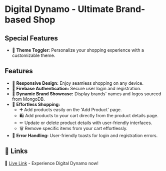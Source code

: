 # Digital Dynamo - Ultimate Brand-based Shop

## Special Features

- 🌈 **Theme Toggler:** Personalize your shopping experience with a customizable theme.

## Features

- 📱 **Responsive Design:** Enjoy seamless shopping on any device.
- 🔐 **Firebase Authentication:** Secure user login and registration.
- 🏬 **Dynamic Brand Showcase:** Display brands' names and logos sourced from MongoDB.
- 🛒 **Effortless Shopping:**
  - ➕ Add products easily on the 'Add Product' page.
  - 🛍️ Add products to your cart directly from the product details page.
  - ✏ Update or delete product details with user-friendly interfaces.
  - 🗑️ Remove specific items from your cart effortlessly.
- 🚀 **Error Handling:** User-friendly toasts for login and registration errors.

## 🔗 Links

🚀 [Live Link](https://digital-dynamo.web.app) - Experience Digital Dynamo now!

